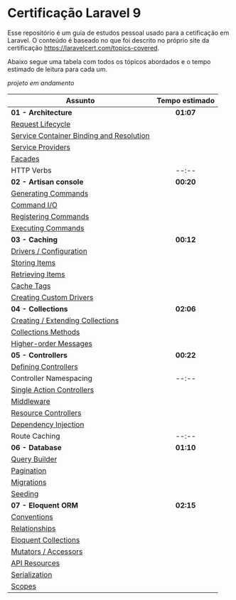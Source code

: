 # Certificação Laravel 9

Esse repositório é um guia de estudos pessoal usado para a cetificação em Laravel.
O conteúdo é baseado no que foi descrito no próprio site da certificação https://laravelcert.com/topics-covered.

Abaixo segue uma tabela com todos os tópicos abordados e o tempo estimado de leitura para cada um.

*projeto em andamento* 

| Assunto                                                                                                                          | Tempo estimado |
|----------------------------------------------------------------------------------------------------------------------------------|:--------------:|
| **01 - Architecture**                                                                                                            |   **01:07**    |
| <a href="https://laravel.com/docs/9.x/lifecycle" target="_blank">Request Lifecycle</a>                                           |
| <a href="https://laravel.com/docs/9.x/container" target="_blank">Service Container Binding and Resolution</a>                    |
| <a href="https://laravel.com/docs/9.x/providers" target="_blank">Service Providers</a>                                           |
| <a href="https://laravel.com/docs/9.x/facades" target="_blank">Facades</a>                                                       |
| HTTP Verbs                                                                                                                       |     --:--      |
| **02 - Artisan console**                                                                                                         |   **00:20**    |
| <a href="https://laravel.com/docs/9.x/artisan#generating-commands" target="_blank">Generating Commands</a>                       |
| <a href="https://laravel.com/docs/9.x/artisan#command-io" target="_blank">Command I/O</a>                                        |
| <a href="https://laravel.com/docs/9.x/artisan#registering-commands" target="_blank">Registering Commands</a>                     |
| <a href="https://laravel.com/docs/9.x/artisan#programmatically-executing-commands" target="_blank">Executing Commands</a>        |
| **03 - Caching**                                                                                                                 |   **00:12**    |
| <a href="https://laravel.com/docs/9.x/cache#configuration" target="_blank">Drivers / Configuration</a>                           |
| <a href="https://laravel.com/docs/9.x/cache#storing-items-in-the-cache" target="_blank">Storing Items</a>                        |
| <a href="https://laravel.com/docs/9.x/cache#retrieving-items-from-the-cache" target="_blank">Retrieving Items</a>                |
| <a href="https://laravel.com/docs/9.x/cache#cache-tags" target="_blank">Cache Tags</a>                                           |
| <a href="https://laravel.com/docs/9.x/cache#adding-custom-cache-drivers" target="_blank">Creating Custom Drivers</a>             |
| **04 - Collections**                                                                                                             |   **02:06**    |
| <a href="https://laravel.com/docs/9.x/collections#introduction" target="_blank">Creating / Extending Collections</a>             |
| <a href="https://laravel.com/docs/9.x/collections#available-methods" target="_blank">Collections Methods</a>                     |
| <a href="https://laravel.com/docs/9.x/collections#higher-order-messages" target="_blank">Higher-order Messages</a>               |
| **05 - Controllers**                                                                                                             |   **00:22**    |
| <a href="https://laravel.com/docs/9.x/controllers#basic-controllers" target="_blank">Defining Controllers</a>                    |
| Controller Namespacing                                                                                                           |     --:--      |
| <a href="https://laravel.com/docs/9.x/controllers#single-action-controllers" target="_blank">Single Action Controllers</a>       |
| <a href="https://laravel.com/docs/9.x/controllers#controller-middleware" target="_blank">Middleware</a>                          |
| <a href="https://laravel.com/docs/9.x/controllers#resource-controllers" target="_blank">Resource Controllers</a>                 |
| <a href="https://laravel.com/docs/9.x/controllers#dependency-injection-and-controllers" target="_blank">Dependency Injection</a> |
| Route Caching                                                                                                                    |     --:--      |
| **06 - Database**                                                                                                                |   **01:10**    |
| <a href="https://laravel.com/docs/9.x/queries" target="_blank">Query Builder</a>                                                 |
| <a href="https://laravel.com/docs/9.x/pagination" target="_blank">Pagination</a>                                                 |
| <a href="https://laravel.com/docs/9.x/migrations" target="_blank">Migrations</a>                                                 |
| <a href="https://laravel.com/docs/9.x/seeding" target="_blank">Seeding</a>                                                       |
| **07 - Eloquent ORM**                                                                                                            |   **02:15**    |
| <a href="https://laravel.com/docs/9.x/eloquent#eloquent-model-conventions" target="_blank">Conventions</a>                       |
| <a href="https://laravel.com/docs/9.x/eloquent-relationships" target="_blank">Relationships</a>                                  |
| <a href="https://laravel.com/docs/9.x/eloquent-collections" target="_blank">Eloquent Collections</a>                             |
| <a href="https://laravel.com/docs/9.x/eloquent-mutators" target="_blank">Mutators / Accessors</a>                             |
| <a href="https://laravel.com/docs/9.x/eloquent-resources" target="_blank">API Resources</a>                             |
| <a href="https://laravel.com/docs/9.x/eloquent-serialization" target="_blank">Serialization</a>                             |
| <a href="https://laravel.com/docs/9.x/eloquent#query-scopes" target="_blank">Scopes</a>                             |